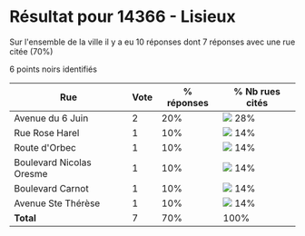 # Résultat pour 14366 - Lisieux

Sur l'ensemble de la ville il y a eu 10 réponses dont 7 réponses avec une rue citée (70%)

6 points noirs identifiés

| Rue | Vote | % réponses | % Nb rues cités|
|-----|------|------------|----------------|
| Avenue du 6 Juin | 2 | 20% | <img src="../../img/bar_28.gif" />&nbsp;28%|
| Rue Rose Harel | 1 | 10% | <img src="../../img/bar_14.gif" />&nbsp;14%|
| Route d'Orbec | 1 | 10% | <img src="../../img/bar_14.gif" />&nbsp;14%|
| Boulevard Nicolas Oresme | 1 | 10% | <img src="../../img/bar_14.gif" />&nbsp;14%|
| Boulevard Carnot | 1 | 10% | <img src="../../img/bar_14.gif" />&nbsp;14%|
| Avenue Ste Thérèse | 1 | 10% | <img src="../../img/bar_14.gif" />&nbsp;14%|
| **Total** | 7 | 70% | 100%|
